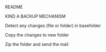 README

KIND A BACKUP MECHANISM

Detect any changes (file or folder) in basefolder

Copy the changes to new folder

Zip the folder and send the mail
